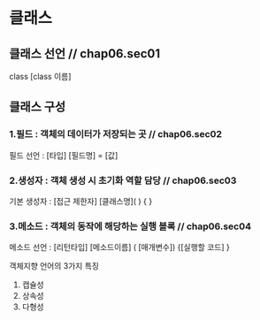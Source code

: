 # 클래스

## 클래스 선언  // chap06.sec01

<p>class [class 이름]</p>


## 클래스 구성  

### 1.필드 : 객체의 데이터가 저장되는 곳   // chap06.sec02

<p>필드 선언 : [타입] [필드명] = [값]</p>

### 2.생성자 : 객체 생성 시 초기화 역할 담당   // chap06.sec03
<p>기본 생성자 : [접근 제한자] [클래스명]( ) { }</p>

### 3.메소드 : 객체의 동작에 해당하는 실행 블록   // chap06.sec04
<p>메소드 선언 : [리턴타입] [메소드이름] ( [매개변수]) {[실행할 코드] }</p>


객체지향 언어의 3가지 특징
1. 캡슐성
2. 상속성
3. 다형성
